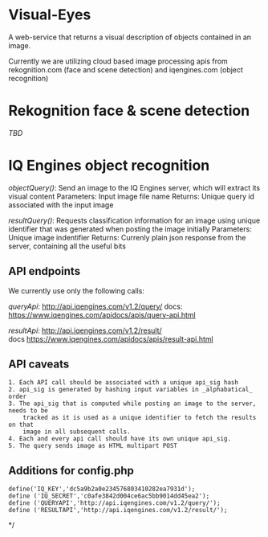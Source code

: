 # Visual-Eyes

A web-service that returns a visual description of objects contained in an image.

Currently we are utilizing cloud based image processing apis from rekognition.com (face and scene detection) and iqengines.com (object recognition)

# Rekognition face & scene detection
_TBD_

# IQ Engines object recognition

*objectQuery()*: 	Send an image to the IQ Engines server, which will extract
				its visual content 
Parameters: Input image file name
Returns: Unique query id associated with the input image

*resultQuery()*: Requests classification information for an image using unique identifier
				 that was generated when posting the image initially
Parameters: Unique image indentifier
Returns: Currenly plain json response from the server, containing all the useful bits

## API endpoints
We currently use only the following calls:
     
*queryApi*: http://api.iqengines.com/v1.2/query/
docs: https://www.iqengines.com/apidocs/apis/query-api.html
    
*resultApi*:  http://api.iqengines.com/v1.2/result/  
docs https://www.iqengines.com/apidocs/apis/result-api.html
    
## API caveats
	1. Each API call should be associated with a unique api_sig hash
    2. api_sig is generated by hashing input variables in _alphabatical_ order 
    3. The api_sig that is computed while posting an image to the server, needs to be 
    	tracked as it is used as a unique identifier to fetch the results on that 
    	image in all subsequent calls. 
    4. Each and every api call should have its own unique api_sig.         
    5. The query sends image as HTML multipart POST    
      
     
     
## Additions for config.php

    define('IQ_KEY','dc5a9b2a0e234576803410282ea7931d');
    define ('IQ_SECRET','c0afe3842d004ce6ac5bb9014dd45ea2');
    define ('QUERYAPI','http://api.iqengines.com/v1.2/query/');
    define ('RESULTAPI','http://api.iqengines.com/v1.2/result/');
    	    
        
*/    
